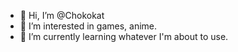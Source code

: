 - 👋 Hi, I’m @Chokokat
- 👀 I’m interested in games, anime.
- 🌱 I’m currently learning whatever I'm about to use.
